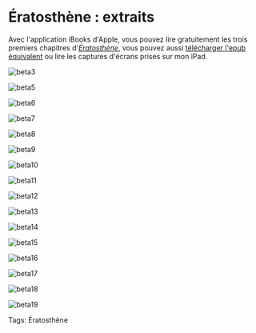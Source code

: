 # Ératosthène : extraits

Avec l'application iBooks d'Apple, vous pouvez lire gratuitement les trois premiers chapitres d'[*Ératosthène*](/eratosthene/), vous pouvez aussi [télécharger l'epub équivalent](https://app.box.com/s/6sze1mgxlj5wyqnpbj3h) ou lire les captures d'écrans prises sur mon iPad.<span id="more-36346"></span>

![beta3](https://tcrouzet.com/images_tc/2014/07/beta3.png)

![beta5](https://tcrouzet.com/images_tc/2014/07/beta5.png)

![beta6](https://tcrouzet.com/images_tc/2014/07/beta6.png)

![beta7](https://tcrouzet.com/images_tc/2014/07/beta7.png)

![beta8](https://tcrouzet.com/images_tc/2014/07/beta8.png)

![beta9](https://tcrouzet.com/images_tc/2014/07/beta9.png)

![beta10](https://tcrouzet.com/images_tc/2014/07/beta10.png)

![beta11](https://tcrouzet.com/images_tc/2014/07/beta11.png)

![beta12](https://tcrouzet.com/images_tc/2014/07/beta12.png)

![beta13](https://tcrouzet.com/images_tc/2014/07/beta13.png)

![beta14](https://tcrouzet.com/images_tc/2014/07/beta14.png)

![beta15](https://tcrouzet.com/images_tc/2014/07/beta15.png)

![beta16](https://tcrouzet.com/images_tc/2014/07/beta16.png)

![beta17](https://tcrouzet.com/images_tc/2014/07/beta17.png)

![beta18](https://tcrouzet.com/images_tc/2014/07/beta18.png)

![beta19](https://tcrouzet.com/images_tc/2014/07/beta19.png)



Tags: Ératosthène